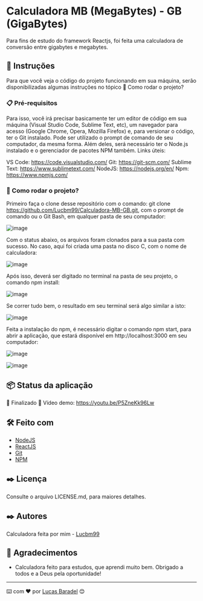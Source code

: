 # Calculadora MB (MegaBytes) - GB (GigaBytes)

Para fins de estudo do framework Reactjs, foi feita uma calculadora de conversão entre gigabytes e megabytes. 

## 🚀 Instruções 
Para que você veja o código do projeto funcionando em sua máquina, serão disponibilizadas algumas instruções no tópico 🔧 Como rodar o projeto? 

### 📋 Pré-requisitos
Para isso, você irá precisar basicamente ter um editor de código em sua máquina (Visual Studio Code, Sublime Text, etc), um navegador para acesso (Google Chrome, Opera, Mozilla Firefox) e, para versionar o código, ter o Git instalado. Pode ser utilizado o prompt de comando de seu computador, da mesma forma. Além deles, será necessário ter o Node.js instalado e o gerenciador de pacotes NPM também.
Links úteis: 

VS Code: https://code.visualstudio.com/
Git: https://git-scm.com/
Sublime Text: https://www.sublimetext.com/
NodeJS: https://nodejs.org/en/
Npm: https://www.npmjs.com/

### 🔧 Como rodar o projeto? 
Primeiro faça o clone desse repositório com o comando: git clone https://github.com/Lucbm99/Calculadora-MB-GB.git, com o prompt de comando ou o Git Bash, em qualquer pasta de seu computador: 

![image](https://user-images.githubusercontent.com/45500959/111890817-f5cab100-89cb-11eb-9d9a-baaae4f4282f.png)

Com o status abaixo, os arquivos foram clonados para a sua pasta com sucesso. No caso, aqui foi criada uma pasta no disco C, com o nome de calculadora: 

![image](https://user-images.githubusercontent.com/45500959/111890923-e4ce6f80-89cc-11eb-8daf-b1431103e758.png)

Após isso, deverá ser digitado no terminal na pasta de seu projeto, o comando npm install: 

![image](https://user-images.githubusercontent.com/45500959/111890969-3f67cb80-89cd-11eb-9d12-ec4b2013923f.png)

Se correr tudo bem, o resultado em seu terminal será algo similar a isto: 

![image](https://user-images.githubusercontent.com/45500959/111890984-6faf6a00-89cd-11eb-948d-08b3ccc5530f.png)

Feita a instalação do npm, é necessário digitar o comando npm start, para abrir a aplicação, que estará disponível em http://localhost:3000 em seu computador: 

![image](https://user-images.githubusercontent.com/45500959/111890995-9372b000-89cd-11eb-8bf2-3b6617c25959.png)

![image](https://user-images.githubusercontent.com/45500959/111891006-ac7b6100-89cd-11eb-9727-6e7ac3dd7a2e.png)


## 📦 Status da aplicação

🚧  Finalizado 🚧
Vídeo demo: https://youtu.be/P5ZneKk96Lw

## 🛠️ Feito com
* [NodeJS](https://nodejs.org/en/)
* [ReactJS](https://reactjs.org/docs/getting-started.html)
* [Git](https://git-scm.com/downloads)
* [NPM](https://www.npmjs.com/)

## ✒️ Licença 
Consulte o arquivo LICENSE.md, para maiores detalhes.

## ✒️ Autores
Calculadora feita por mim - [Lucbm99](https://github.com/Lucbm99)


## 🎁 Agradecimentos
* Calculadora feito para estudos, que aprendi muito bem. Obrigado a todos e a Deus pela oportunidade!


---
⌨️ com ❤️ por [Lucas Baradel](https://github.com/Lucbm99) 😊


